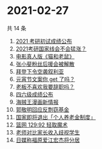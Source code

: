 # 2021-02-27

共 14 条

<!-- BEGIN ZHIHUSEARCH -->
<!-- 最后更新时间 Sat Feb 27 2021 14:09:36 GMT+0800 (CST) -->
1. [2021 考研初试成绩公布](https://www.zhihu.com/search?q=考研成绩)
1. [2021考研国家线会不会猛涨？](https://www.zhihu.com/search?q=考研国家线)
1. [电影真人版《猫和老鼠》](https://www.zhihu.com/search?q=猫和老鼠)
1. [张小斐粉丝后援会被解散](https://www.zhihu.com/search?q=张小斐)
1. [拜登下令空袭叙利亚](https://www.zhihu.com/search?q=美国空袭叙利亚)
1. [元宵节文案你 get 了吗？](https://www.zhihu.com/search?q=元宵节)
1. [老板不喜欢我要辞职吗？](https://www.zhihu.com/search?q=奇葩说)
1. [四六级成绩公布](https://www.zhihu.com/search?q=四六级成绩)
1. [海贼王漫画新情报](https://www.zhihu.com/search?q=海贼王)
1. [郭敬明回应反剽窃基金](https://www.zhihu.com/search?q=郭敬明)
1. [国家即将退出「个人养老金制度」](https://www.zhihu.com/search?q=养老金)
1. [篮网 129:92 轻取魔术](https://www.zhihu.com/search?q=篮网)
1. [老师对比家长收入歧视学生](https://www.zhihu.com/search?q=老师对比家长收入)
1. [日媒称福原爱江宏杰将分居](https://www.zhihu.com/search?q=福原爱江宏杰)
<!-- END ZHIHUSEARCH -->
